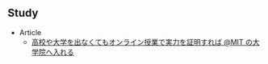 ## Study

+ Article
    + [高校や大学を出なくてもオンライン授業で実力を証明すれば @MIT の大学院へ入れる](https://economics.mit.edu/masters)
